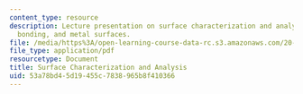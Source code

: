 ```yaml
---
content_type: resource
description: Lecture presentation on surface characterization and analysis, chemical
  bonding, and metal surfaces.
file: /media/https%3A/open-learning-course-data-rc.s3.amazonaws.com/20-441j-biomaterials-tissue-interactions-fall-2009/53a78bd45d19455c7838965b8f410366_MIT20_441JF09_lec08_ms.pdf
file_type: application/pdf
resourcetype: Document
title: Surface Characterization and Analysis
uid: 53a78bd4-5d19-455c-7838-965b8f410366
---
```


